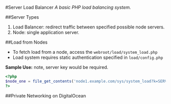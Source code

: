#Server Load Balancer
*A basic PHP load balancing system.*

##Server Types
1. Load Balancer: redirect traffic between specified possible node servers.
2. Node: single application server.

##Load from Nodes
* To fetch load from a node, access the `webroot/load/system_load.php`
* Load system requires static authentication specified in `load/config.php`

**Sample Use:** note, server key would be required. 
```php
<?php 
$node_one = file_get_contents('node1.example.com/sys/system_load?k=SERVER_KEY_HERE');
?>
```

##Private Networking on DigitalOcean
